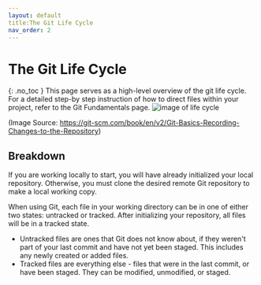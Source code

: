 ```yaml
---
layout: default
title:The Git Life Cycle
nav_order: 2
---
```



<!-- prettier-ignore-start -->

# The Git Life Cycle
{: .no_toc }
This page serves as a high-level overview of the git life cycle. 
For a detailed step-by step instruction of how to direct files within your project, refer to the Git Fundamentals page.
![image of life cycle](https://www.imghippo.com/i/97KMo1729200494.png)

(Image Source: https://git-scm.com/book/en/v2/Git-Basics-Recording-Changes-to-the-Repository)

## Breakdown
If you are working locally to start, you will have already initialized your local repository. Otherwise, you must clone the desired remote Git repository to make a local working copy. 

When using Git, each file in your working directory can be in one of either two states: untracked or tracked. After initializing your repository, all files will be in a tracked state.
- Untracked files are ones that Git does not know about, if they weren't part of your last commit and have not yet been staged. This includes any newly created or added files.
- Tracked files are everything else - files that were in the last commit, or have been staged. They can be modified, unmodified, or staged.
